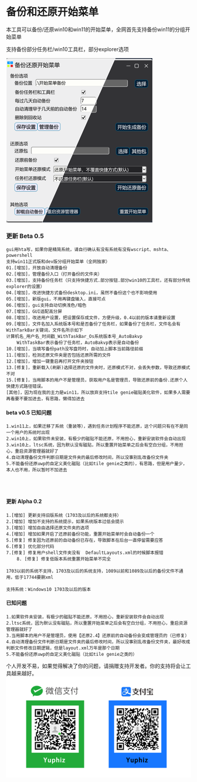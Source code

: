 # 备份和还原开始菜单

本工具可以备份/还原win10和win11的开始菜单，全网首先支持备份win11的分组开始菜单

支持备份部分任务栏/win10工具栏，部分explorer选项

​<img src="https://github.com/Yuphiz/Public/blob/main/BackRestoreStartmenu/collage.png" width = "400" height = "450" alt="GUI demo" align=center />

### 更新 Beta 0.5  
    gui用hta写，如果你是精简系统，请自行确认有没有系统有没有wscript、mshta、powershell  
	支持win11正式版和dev版分组开始菜单（全网独家）      
	01.[增加]，开放自动清理备份  
	02.[增加]，管理备份入口（打开备份的文件夹）  
	03.[增加]，支持备份任务栏（只支持快捷方式.部分按钮.部分win10的工具栏，还有部分传统explorer的设置）  
	04.[增加]，改进快捷方式备份desktop.ini，虽然不备份这个也不影响使用  
	05.[增加]，新版gui，不用再键盘输入，直接可点  
	06.[增加]，gui支持自动切换浅色/暗色  
	07.[增加]，GUI适配高分屏  
	08.[增加]，改进用户设置，把设置保存成文件，方便升级，0.4以前的版本请重新设置  
	09.[增加]，文件名加入系统版本号和是否备份了任务栏，如果备份了任务栏，文件名会有WithTarkBar关键词，文件名所示如下  
	计算机名_用户名_时间戳_WithTaskBar_Os系统版本号_AutoBakvp  
		WithTaskBar表示备份了任务栏，AutoBakvp表示是自动备份  
	10.[增加]，当填写备份path没写盘符时，自动加上脚本当前路径前缀  
	11.[增加]，检测还原文件夹是否包括还原所需的文件  
	12.[增加]，增加一键重启再打开文件夹按钮  
	13.[修复]，重新载入(刷新)选择还原的文件夹时，还原模式不对，会丢失参数，导致还原模式不对  
	15.[修复]，当用脚本的用户不是管理员，获取用户名是管理员，导致还原前的备份.还原个人快捷方式路径错误。  
	[其他]，因为现在我的主力是win11，所以放弃支持tile genie磁贴美化软件，如果多人需要再看要不要加进去，有思路，懒得加进去  
  
#### beta v0.5 已知问题  
	1.win11上，如果迁移了系统（重装等），遇到任务计划程序不能还原，这个问题只有在不是同一个用户的系统时出现  
	2.win10上，如果软件未安装，有极少的磁贴不能还原，不用担心，重新安装软件会自动出现  
	3.win10上，ltsc系统，因为默认没有磁贴，所以重置开始菜单之后会有空白分组，不用担心，重启资源管理器就好了  
	4.自动清理备份文件判断日期是文件夹的最后修改时间，所以没事别乱改备份文件夹  
	5.不能备份还原uwp的自定义美化磁贴（比如tile genie之类的），有思路，但是用户量少，本人也不用，所以暂时不加进去  
  
<br>
<br>

#### 更新    Alpha 0.2    
	1.[增加] 更新支持旧版系统（1703及以后的系统都支持）  
	2.[增加] 增加不支持的系统提示，如果系统版本过低会提示   
	3.[增加] 增加自由选择还原文件夹的选项  
	4.[增加] 增加如果开启了还原前备份功能，重置开始菜单时会自动备份一个  
	5.[修复] 修复因为还原前的自动备份已存在，导致脚本在后台一直停留需要应答
	6.[修复] 优化部分代码  
	7.[修复] 修复用户shell文件夹没有  DefaultLayouts.xml的时候脚本报错  
		8. [修复] 修复低版本系统重置开始菜单不完全  
  
	1703以前的系统不支持，1703及以后的系统支持，1089以前和1089及以后的备份文件不通用，低于17744要删xml  

	支持系统：Windows10 1703及以后的版本
  
#### 已知问题  
	1.如果软件未安装，有极少的磁贴不能还原，不用担心，重新安装软件会自动出现  
	2.ltsc系统，因为默认没有磁贴，所以重置开始菜单之后会有空白分组，不用担心，重启资源管理器就好了  
	3.当用脚本的用户不是管理员，使用【还原2.4】还原前的自动备份会变成管理员的（已修复）  
	4.自动清理备份文件判断日期是文件夹的最后修改时间，所以没事别乱改备份文件夹，最好改成判断文件修改日期逻辑，但是layout.xml万年是那个日期  
	5.不能备份还原uwp的自定义美化磁贴（比如tile genie之类的）  


个人开发不易，如果觉得解决了你的问题，请捐赠支持开发者。你的支持将会让工具越来越好。
![image](https://github.com/Yuphiz/Public/blob/main/Yuphiz_Pay.jpg)
